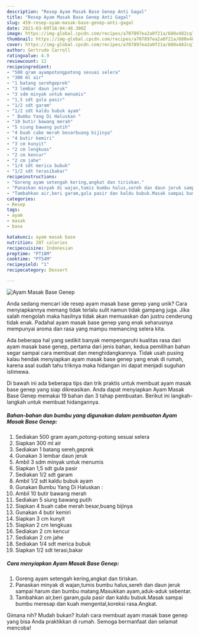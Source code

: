 ```yaml
---
description: "Resep Ayam Masak Base Genep Anti Gagal"
title: "Resep Ayam Masak Base Genep Anti Gagal"
slug: 459-resep-ayam-masak-base-genep-anti-gagal
date: 2021-03-09T16:04:48.300Z
image: https://img-global.cpcdn.com/recipes/a707897ea2a0f21a/680x482cq70/ayam-masak-base-genep-foto-resep-utama.jpg
thumbnail: https://img-global.cpcdn.com/recipes/a707897ea2a0f21a/680x482cq70/ayam-masak-base-genep-foto-resep-utama.jpg
cover: https://img-global.cpcdn.com/recipes/a707897ea2a0f21a/680x482cq70/ayam-masak-base-genep-foto-resep-utama.jpg
author: Gertrude Carroll
ratingvalue: 4.9
reviewcount: 12
recipeingredient:
- "500 gram ayampotongpotong sesuai selera"
- "300 ml air"
- "1 batang serehgeprek"
- "3 lembar daun jeruk"
- "3 sdm minyak untuk menumis"
- "1,5 sdt gula pasir"
- "1/2 sdt garam"
- "1/2 sdt kaldu bubuk ayam"
- " Bumbu Yang Di Haluskan "
- "10 butir bawang merah"
- "5 siung bawang putih"
- "4 buah cabe merah besarbuang bijinya"
- "4 butir kemiri"
- "3 cm kunyit"
- "2 cm lengkuas"
- "2 cm kencur"
- "2 cm jahe"
- "1/4 sdt merica bubuk"
- "1/2 sdt terasibakar"
recipeinstructions:
- "Goreng ayam setengah kering,angkat dan tiriskan."
- "Panaskan minyak di wajan,tumis bumbu halus,sereh dan daun jeruk sampai harum dan bumbu matang.Masukkan ayam,aduk-aduk sebentar."
- "Tambahkan air,beri garam,gula pasir dan kaldu bubuk.Masak sampai bumbu meresap dan kuah mengental,koreksi rasa.Angkat."
categories:
- Resep
tags:
- ayam
- masak
- base

katakunci: ayam masak base 
nutrition: 207 calories
recipecuisine: Indonesian
preptime: "PT18M"
cooktime: "PT54M"
recipeyield: "1"
recipecategory: Dessert

---
```



![Ayam Masak Base Genep](https://img-global.cpcdn.com/recipes/a707897ea2a0f21a/680x482cq70/ayam-masak-base-genep-foto-resep-utama.jpg)

Anda sedang mencari ide resep ayam masak base genep yang unik? Cara menyiapkannya memang tidak terlalu sulit namun tidak gampang juga. Jika salah mengolah maka hasilnya tidak akan memuaskan dan justru cenderung tidak enak. Padahal ayam masak base genep yang enak seharusnya mempunyai aroma dan rasa yang mampu memancing selera kita.



Ada beberapa hal yang sedikit banyak mempengaruhi kualitas rasa dari ayam masak base genep, pertama dari jenis bahan, kedua pemilihan bahan segar sampai cara membuat dan menghidangkannya. Tidak usah pusing kalau hendak menyiapkan ayam masak base genep yang enak di rumah, karena asal sudah tahu triknya maka hidangan ini dapat menjadi suguhan istimewa.


Di bawah ini ada beberapa tips dan trik praktis untuk membuat ayam masak base genep yang siap dikreasikan. Anda dapat menyiapkan Ayam Masak Base Genep memakai 19 bahan dan 3 tahap pembuatan. Berikut ini langkah-langkah untuk membuat hidangannya.

<!--inarticleads1-->

##### Bahan-bahan dan bumbu yang digunakan dalam pembuatan Ayam Masak Base Genep:

1. Sediakan 500 gram ayam,potong-potong sesuai selera
1. Siapkan 300 ml air
1. Sediakan 1 batang sereh,geprek
1. Gunakan 3 lembar daun jeruk
1. Ambil 3 sdm minyak untuk menumis
1. Siapkan 1,5 sdt gula pasir
1. Sediakan 1/2 sdt garam
1. Ambil 1/2 sdt kaldu bubuk ayam
1. Gunakan  Bumbu Yang Di Haluskan :
1. Ambil 10 butir bawang merah
1. Sediakan 5 siung bawang putih
1. Siapkan 4 buah cabe merah besar,buang bijinya
1. Gunakan 4 butir kemiri
1. Siapkan 3 cm kunyit
1. Siapkan 2 cm lengkuas
1. Sediakan 2 cm kencur
1. Sediakan 2 cm jahe
1. Sediakan 1/4 sdt merica bubuk
1. Siapkan 1/2 sdt terasi,bakar




<!--inarticleads2-->

##### Cara menyiapkan Ayam Masak Base Genep:

1. Goreng ayam setengah kering,angkat dan tiriskan.
1. Panaskan minyak di wajan,tumis bumbu halus,sereh dan daun jeruk sampai harum dan bumbu matang.Masukkan ayam,aduk-aduk sebentar.
1. Tambahkan air,beri garam,gula pasir dan kaldu bubuk.Masak sampai bumbu meresap dan kuah mengental,koreksi rasa.Angkat.




Gimana nih? Mudah bukan? Itulah cara membuat ayam masak base genep yang bisa Anda praktikkan di rumah. Semoga bermanfaat dan selamat mencoba!
